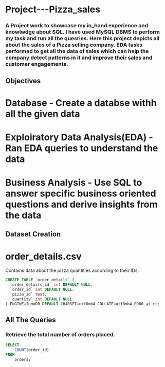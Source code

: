 # Project---Pizza_sales
### A Project work to showcase my in_hand experience and knowlwdge about SQL. I have used MySQL DBMS to perform my task and run all the quesries. Here this project depicts all about the sales of a Pizza selling company. EDA tasks performed to get all the data of sales which can help the company detect patterns in it and improve their sales and customer engagements.
## Objectives
# Database - Create a databse withh all the given data
# Exploiratory Data Analysis(EDA) - Ran EDA queries to understand the data
# Business Analysis - Use SQL to answer specific business oriented questions and derive insights from the data
## Dataset Creation
# order_details.csv
Contains data about the pizza quantities according to their IDs.
``` sql
CREATE TABLE `order_details` (
  `order_details_id` int DEFAULT NULL,
  `order_id` int DEFAULT NULL,
  `pizza_id` text,
  `quantity` int DEFAULT NULL
) ENGINE=InnoDB DEFAULT CHARSET=utf8mb4 COLLATE=utf8mb4_0900_ai_ci;
```

## All The Queries
### Retrieve the total number of orders placed.
``` sql
SELECT 
    COUNT(order_id)
FROM
    orders;
```
